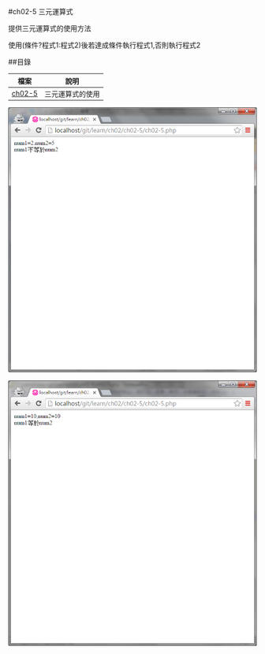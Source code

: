 #ch02-5 三元運算式


提供三元運算式的使用方法

使用(條件?程式1:程式2)後若達成條件執行程式1,否則執行程式2


##目錄

|檔案                                        |說明                                         |
|--------------------------------------------|---------------------------------------------|
|[ch02-5](ch02-5.php)                        |三元運算式的使用                             |

![result](ch02-5-1.png)

![result](ch02-5-2.png)
